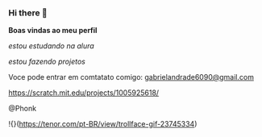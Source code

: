 ### Hi there 👋

**Boas vindas ao meu perfil**

*estou estudando na alura*

*estou fazendo projetos*

 Voce pode entrar em comtatato comigo:
 gabrielandrade6090@gmail.com

https://scratch.mit.edu/projects/1005925618/

@Phonk

!{}(https://tenor.com/pt-BR/view/trollface-gif-23745334)
